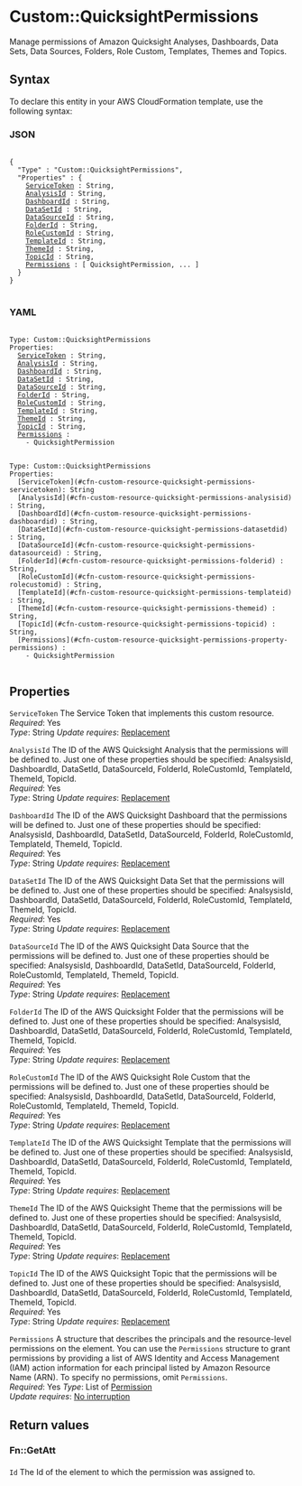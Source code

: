 <!-- markdownlint-disable MD033 -->
# Custom::QuicksightPermissions

Manage permissions of Amazon Quicksight Analyses, Dashboards, Data Sets, Data Sources, Folders, Role Custom, Templates, Themes and Topics\.

## Syntax

To declare this entity in your AWS CloudFormation template, use the following syntax:

### JSON

<pre>
 <code>
{
  "Type" : "Custom::QuicksightPermissions",
  "Properties" : {
    <a href="#ServiceToken">ServiceToken</a> : String,
    <a href="#AnalysisId">AnalysisId</a> : String,
    <a href="#DashboardId">DashboardId</a> : String,
    <a href="#DataSetId">DataSetId</a> : String,
    <a href="#DataSourceId">DataSourceId</a> : String,
    <a href="#FolderId">FolderId</a> : String,
    <a href="#RoleCustomId">RoleCustomId</a> : String,
    <a href="#TemplateId">TemplateId</a> : String,
    <a href="#ThemeId">ThemeId</a> : String,
    <a href="#TopicId">TopicId</a> : String,
    <a href="#Permissions">Permissions</a> : [ QuicksightPermission, ... ]
  }
}
</code>
</pre>

### YAML

<pre>
 <code>
Type: Custom::QuicksightPermissions
Properties:
  <a href="#ServiceToken">ServiceToken</a> : String,
  <a href="#AnalysisId">AnalysisId</a> : String,
  <a href="#DashboardId">DashboardId</a> : String,
  <a href="#DataSetId">DataSetId</a> : String,
  <a href="#DataSourceId">DataSourceId</a> : String,
  <a href="#FolderId">FolderId</a> : String,
  <a href="#RoleCustomId">RoleCustomId</a> : String,
  <a href="#TemplateId">TemplateId</a> : String,
  <a href="#ThemeId">ThemeId</a> : String,
  <a href="#TopicId">TopicId</a> : String,
  <a href="#Permissions">Permissions</a> :
    - QuicksightPermission
 </code>
</pre>

```
Type: Custom::QuicksightPermissions
Properties: 
  [ServiceToken](#cfn-custom-resource-quicksight-permissions-servicetoken): String
  [AnalysisId](#cfn-custom-resource-quicksight-permissions-analysisid) : String,
  [DashboardId](#cfn-custom-resource-quicksight-permissions-dashboardid) : String,
  [DataSetId](#cfn-custom-resource-quicksight-permissions-datasetdid) : String,
  [DataSourceId](#cfn-custom-resource-quicksight-permissions-datasourceid) : String,
  [FolderId](#cfn-custom-resource-quicksight-permissions-folderid) : String,
  [RoleCustomId](#cfn-custom-resource-quicksight-permissions-rolecustomid) : String,
  [TemplateId](#cfn-custom-resource-quicksight-permissions-templateid) : String,
  [ThemeId](#cfn-custom-resource-quicksight-permissions-themeid) : String,
  [TopicId](#cfn-custom-resource-quicksight-permissions-topicid) : String,
  [Permissions](#cfn-custom-resource-quicksight-permissions-property-permissions) : 
    - QuicksightPermission


```

## Properties<a name="custom-resource-quicksight-permissions-properties"></a>

`ServiceToken`  <a name="cfn-custom-resource-quicksight-permissions-servicetoken"></a>
The Service Token that implements this custom resource\.  
*Required*: Yes  
*Type*: String
*Update requires*: [Replacement](https://docs.aws.amazon.com/AWSCloudFormation/latest/UserGuide/using-cfn-updating-stacks-update-behaviors.html#update-replacement)

`AnalysisId`  <a name="cfn-custom-resource-quicksight-permissions-analysisid"></a>
The ID of the AWS Quicksight Analysis that the permissions will be defined to. Just one of these properties should be specified: AnalsysisId, DashboardId, DataSetId, DataSourceId, FolderId, RoleCustomId, TemplateId, ThemeId, TopicId\.  
*Required*: Yes  
*Type*: String
*Update requires*: [Replacement](https://docs.aws.amazon.com/AWSCloudFormation/latest/UserGuide/using-cfn-updating-stacks-update-behaviors.html#update-replacement)

`DashboardId`  <a name="cfn-custom-resource-quicksight-permissions-dashboardid"></a>
The ID of the AWS Quicksight Dashboard that the permissions will be defined to. Just one of these properties should be specified: AnalsysisId, DashboardId, DataSetId, DataSourceId, FolderId, RoleCustomId, TemplateId, ThemeId, TopicId\.  
*Required*: Yes  
*Type*: String
*Update requires*: [Replacement](https://docs.aws.amazon.com/AWSCloudFormation/latest/UserGuide/using-cfn-updating-stacks-update-behaviors.html#update-replacement)

`DataSetId`  <a name="cfn-custom-resource-quicksight-permissions-datasetid"></a>
The ID of the AWS Quicksight Data Set that the permissions will be defined to. Just one of these properties should be specified: AnalsysisId, DashboardId, DataSetId, DataSourceId, FolderId, RoleCustomId, TemplateId, ThemeId, TopicId\.  
*Required*: Yes  
*Type*: String
*Update requires*: [Replacement](https://docs.aws.amazon.com/AWSCloudFormation/latest/UserGuide/using-cfn-updating-stacks-update-behaviors.html#update-replacement)

`DataSourceId`  <a name="cfn-custom-resource-quicksight-permissions-datasourceid"></a>
The ID of the AWS Quicksight Data Source that the permissions will be defined to. Just one of these properties should be specified: AnalsysisId, DashboardId, DataSetId, DataSourceId, FolderId, RoleCustomId, TemplateId, ThemeId, TopicId\.  
*Required*: Yes  
*Type*: String
*Update requires*: [Replacement](https://docs.aws.amazon.com/AWSCloudFormation/latest/UserGuide/using-cfn-updating-stacks-update-behaviors.html#update-replacement)

`FolderId`  <a name="cfn-custom-resource-quicksight-permissions-folderid"></a>
The ID of the AWS Quicksight Folder that the permissions will be defined to. Just one of these properties should be specified: AnalsysisId, DashboardId, DataSetId, DataSourceId, FolderId, RoleCustomId, TemplateId, ThemeId, TopicId\.  
*Required*: Yes  
*Type*: String
*Update requires*: [Replacement](https://docs.aws.amazon.com/AWSCloudFormation/latest/UserGuide/using-cfn-updating-stacks-update-behaviors.html#update-replacement)

`RoleCustomId`  <a name="cfn-custom-resource-quicksight-permissions-rolecustomid"></a>
The ID of the AWS Quicksight Role Custom that the permissions will be defined to. Just one of these properties should be specified: AnalsysisId, DashboardId, DataSetId, DataSourceId, FolderId, RoleCustomId, TemplateId, ThemeId, TopicId\.  
*Required*: Yes  
*Type*: String
*Update requires*: [Replacement](https://docs.aws.amazon.com/AWSCloudFormation/latest/UserGuide/using-cfn-updating-stacks-update-behaviors.html#update-replacement)

`TemplateId`  <a name="cfn-custom-resource-quicksight-permissions-templateid"></a>
The ID of the AWS Quicksight Template that the permissions will be defined to. Just one of these properties should be specified: AnalsysisId, DashboardId, DataSetId, DataSourceId, FolderId, RoleCustomId, TemplateId, ThemeId, TopicId\.  
*Required*: Yes  
*Type*: String
*Update requires*: [Replacement](https://docs.aws.amazon.com/AWSCloudFormation/latest/UserGuide/using-cfn-updating-stacks-update-behaviors.html#update-replacement)

`ThemeId`  <a name="cfn-custom-resource-quicksight-permissions-themeid"></a>
The ID of the AWS Quicksight Theme that the permissions will be defined to. Just one of these properties should be specified: AnalsysisId, DashboardId, DataSetId, DataSourceId, FolderId, RoleCustomId, TemplateId, ThemeId, TopicId\.  
*Required*: Yes  
*Type*: String
*Update requires*: [Replacement](https://docs.aws.amazon.com/AWSCloudFormation/latest/UserGuide/using-cfn-updating-stacks-update-behaviors.html#update-replacement)

`TopicId`  <a name="cfn-custom-resource-quicksight-permissions-topicid"></a>
The ID of the AWS Quicksight Topic that the permissions will be defined to. Just one of these properties should be specified: AnalsysisId, DashboardId, DataSetId, DataSourceId, FolderId, RoleCustomId, TemplateId, ThemeId, TopicId\.  
*Required*: Yes  
*Type*: String
*Update requires*: [Replacement](https://docs.aws.amazon.com/AWSCloudFormation/latest/UserGuide/using-cfn-updating-stacks-update-behaviors.html#update-replacement)

`Permissions`  <a name="cfn-custom-resource-quicksight-permissions-property-permissions"></a>
A structure that describes the principals and the resource\-level permissions on the element\. You can use the `Permissions` structure to grant permissions by providing a list of AWS Identity and Access Management \(IAM\) action information for each principal listed by Amazon Resource Name \(ARN\)\.
To specify no permissions, omit `Permissions`\.  
*Required*: Yes
*Type*: List of [Permission](custom-resource-quicksight-permissions-property-permission.md)  
*Update requires*: [No interruption](https://docs.aws.amazon.com/AWSCloudFormation/latest/UserGuide/using-cfn-updating-stacks-update-behaviors.html#update-no-interrupt)

## Return values<a name="custom-resource-quicksight-permissions-return-values"></a>

### Fn::GetAtt<a name="custom-resource-quicksight-permissions-return-values-fn--getatt"></a>

#### <a name="custom-resource-quicksight-permissions-return-values-fn--getatt-fn--getatt"></a>

`Id`  <a name="Arn-fn::getatt"></a>
The Id of the element to which the permission was assigned to\.
